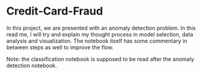 # Credit-Card-Fraud
In this project, we are presented with an anomaly detection problem. In this read me, I will try and explain my thought process in model selection, data analysis and visualization. The notebook itself has some commentary in between steps as well to improve the flow.

Note: the classification notebook is supposed to be read after the anomaly detection notebook.

